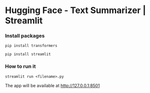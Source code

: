 Hugging Face - Text Summarizer | Streamlit
===========================================

### Install packages
```
pip install transformers
```

```
pip install streamlit
```

### How to run it
```
streamlit run <filename>.py
```
The app will be available at http://127.0.0.1:8501